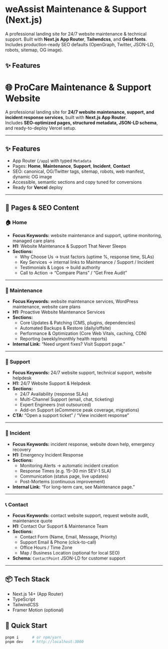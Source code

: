# weAssist Maintenance & Support (Next.js)

A professional landing site for 24/7 website maintenance & technical support. Built with **Next.js App Router**, **Tailwndcss**, and **Geist fonts**. Includes production-ready SEO defaults (OpenGraph, Twitter, JSON-LD, robots, sitemap, OG image).

## ✨ Features
# 🌐 ProCare Maintenance & Support Website

A professional landing site for **24/7 website maintenance, support, and incident response services**, built with **Next.js App Router**.  
Includes **SEO-optimized pages, structured metadata, JSON-LD schema**, and ready-to-deploy Vercel setup.

---

## ✨ Features
- App Router (`/app`) with typed `Metadata`
- Pages: **Home**, **Maintenance**, **Support**, **Incident**, **Contact**
- SEO: canonical, OG/Twitter tags, sitemap, robots, web manifest, dynamic OG image
- Accessible, semantic sections and copy tuned for conversions
- Ready for **Vercel** deploy

---

## 📑 Pages & SEO Content

### 🏠 Home
- **Focus Keywords:** website maintenance and support, uptime monitoring, managed care plans  
- **H1:** Website Maintenance & Support That Never Sleeps  
- **Sections:**  
  - Why Choose Us → trust factors (uptime %, response time, SLAs)  
  - Key Services → internal links to Maintenance / Support / Incident  
  - Testimonials & Logos → build authority  
  - Call to Action → “Compare Plans” / “Get Free Audit”

---

### 🔧 Maintenance
- **Focus Keywords:** website maintenance services, WordPress maintenance, website care plans  
- **H1:** Proactive Website Maintenance Services  
- **Sections:**  
  - Core Updates & Patching (CMS, plugins, dependencies)  
  - Automated Backups & Restore (daily/offsite)  
  - Performance & Optimization (Core Web Vitals, caching, CDN)  
  - Reporting (weekly/monthly health reports)  
- **Internal Link:** “Need urgent fixes? Visit Support page.”

---

### 🛟 Support
- **Focus Keywords:** 24/7 website support, technical support, website helpdesk  
- **H1:** 24/7 Website Support & Helpdesk  
- **Sections:**  
  - 24/7 Availability (response SLAs)  
  - Multi-Channel Support (email, chat, ticketing)  
  - Expert Engineers (not outsourced)  
  - Add-on Support (eCommerce peak coverage, migrations)  
- **CTA:** “Open a support ticket” / “View incident response”

---

### 🚨 Incident
- **Focus Keywords:** incident response, website down help, emergency recovery  
- **H1:** Emergency Incident Response  
- **Sections:**  
  - Monitoring Alerts → automatic incident creation  
  - Response Times (e.g. 15–30 min SEV-1 SLA)  
  - Communication (status page, live updates)  
  - Post-Mortems (continuous improvement)  
- **Internal Link:** “For long-term care, see Maintenance page.”

---

### 📞 Contact
- **Focus Keywords:** contact website support, request website audit, maintenance quote  
- **H1:** Contact Our Support & Maintenance Team  
- **Sections:**  
  - Contact Form (Name, Email, Message, Priority)  
  - Support Email & Phone (click-to-call)  
  - Office Hours / Time Zone  
  - Map / Business Location (optional for local SEO)  
- **Schema:** `ContactPoint` JSON-LD for customer support

---

## 📦 Tech Stack
- Next.js 14+ (App Router)
- TypeScript
- TailwindCSS
- Framer Motion (optional)

## 🚀 Quick Start
```bash
pnpm i      # or npm/yarn
pnpm dev    # http://localhost:3000
